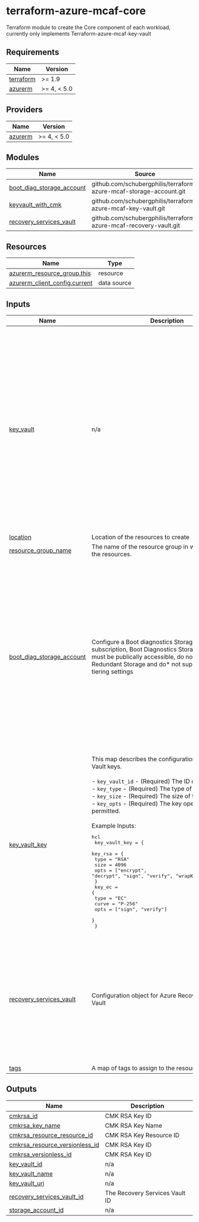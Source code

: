 # terraform-azure-mcaf-core
Terraform module to create the Core component of each workload, currently only implements Terraform-azure-mcaf-key-vault

<!-- BEGIN_TF_DOCS -->
## Requirements

| Name | Version |
|------|---------|
| <a name="requirement_terraform"></a> [terraform](#requirement\_terraform) | >= 1.9 |
| <a name="requirement_azurerm"></a> [azurerm](#requirement\_azurerm) | >= 4, < 5.0 |

## Providers

| Name | Version |
|------|---------|
| <a name="provider_azurerm"></a> [azurerm](#provider\_azurerm) | >= 4, < 5.0 |

## Modules

| Name | Source | Version |
|------|--------|---------|
| <a name="module_boot_diag_storage_account"></a> [boot\_diag\_storage\_account](#module\_boot\_diag\_storage\_account) | github.com/schubergphilis/terraform-azure-mcaf-storage-account.git | v0.6.0 |
| <a name="module_keyvault_with_cmk"></a> [keyvault\_with\_cmk](#module\_keyvault\_with\_cmk) | github.com/schubergphilis/terraform-azure-mcaf-key-vault.git | v0.3.2 |
| <a name="module_recovery_services_vault"></a> [recovery\_services\_vault](#module\_recovery\_services\_vault) | github.com/schubergphilis/terraform-azure-mcaf-recovery-vault.git | v0.1.0 |

## Resources

| Name | Type |
|------|------|
| [azurerm_resource_group.this](https://registry.terraform.io/providers/hashicorp/azurerm/latest/docs/resources/resource_group) | resource |
| [azurerm_client_config.current](https://registry.terraform.io/providers/hashicorp/azurerm/latest/docs/data-sources/client_config) | data source |

## Inputs

| Name | Description | Type | Default | Required |
|------|-------------|------|---------|:--------:|
| <a name="input_key_vault"></a> [key\_vault](#input\_key\_vault) | n/a | <pre>object({<br>    name                            = string<br>    enabled_for_disk_encryption     = optional(bool, false)<br>    enabled_for_deployment          = optional(bool, false)<br>    enabled_for_template_deployment = optional(bool, false)<br>    enable_rbac_authorization       = optional(bool, true)<br>    purge_protection                = optional(bool, true)<br>    soft_delete_retention_days      = optional(number, 30)<br>    sku                             = optional(string, "standard")<br>    public_network_access_enabled   = optional(bool, false)<br>    ip_rules                        = optional(set(string), [])<br>    subnet_ids                      = optional(set(string), [])<br>    network_bypass                  = optional(string, "None")<br>    cmk_keys_create                 = optional(bool, true)<br>    cmkrsa_key_name                 = optional(string, "cmkrsa")<br>    cmkec_key_name                  = optional(string, "cmkec")<br>    cmk_rotation_period             = optional(string, "P18M")<br>    cmk_expiry_period               = optional(string, "P2Y")<br>    cmk_notify_period               = optional(string, "P30D")<br>    cmk_expiration_date             = optional(string, null)<br>  })</pre> | n/a | yes |
| <a name="input_location"></a> [location](#input\_location) | Location of the resources to create | `string` | n/a | yes |
| <a name="input_resource_group_name"></a> [resource\_group\_name](#input\_resource\_group\_name) | The name of the resource group in which to create the resources. | `string` | n/a | yes |
| <a name="input_boot_diag_storage_account"></a> [boot\_diag\_storage\_account](#input\_boot\_diag\_storage\_account) | Configure a Boot diagnostics Storage Account for the subscription, Boot Diagnostics Storage Accounts must be publically accessible, do not support Zone Redundant Storage and do* not support storage tiering settings | <pre>object({<br>    name                              = string<br>    account_tier                      = optional(string, "Standard")<br>    account_replication_type          = optional(string, "LRS")<br>    access_tier                       = optional(string, "Hot")<br>    infrastructure_encryption_enabled = optional(bool, true)<br>    cmk_encryption_enabled            = optional(bool, false)<br>    system_assigned_identity_enabled  = optional(bool, false)<br>    user_assigned_identities          = optional(set(string), [])<br>    ip_rules                          = optional(set(string), null)<br>    storage_management_policy = optional(object({<br>      blob_delete_retention_days      = optional(number, 90)<br>      container_delete_retention_days = optional(number, 90)<br>    }), null)<br>    immutability_policy = optional(object({<br>      state                         = optional(string, "Unlocked")<br>      allow_protected_append_writes = optional(bool, true)<br>      period_since_creation_in_days = optional(number, 14)<br>    }), null)<br>  })</pre> | `null` | no |
| <a name="input_key_vault_key"></a> [key\_vault\_key](#input\_key\_vault\_key) | This map describes the configuration for Azure Key Vault keys.<br><br>- `key_vault_id` - (Required) The ID of the Key Vault.<br>- `key_type` - (Required) The type of the key.<br>- `key_size` - (Required) The size of the key.<br>- `key_opts` - (Required) The key operations that are permitted.<br><br>Example Inputs:<pre>hcl<br>  key_vault_key = {<br>    key_rsa = {<br>      type = "RSA"<br>      size = 4096<br>      opts = ["encrypt", "decrypt", "sign", "verify", "wrapKey", "unwrapKey"]<br>    }<br>    key_ec = {<br>      type = "EC"<br>      curve = "P-256"<br>      opts = ["sign", "verify"]<br>    }<br>  }</pre> | <pre>map(object({<br>    name            = optional(string, null)<br>    curve           = optional(string, null)<br>    size            = optional(number, null)<br>    type            = optional(string, null)<br>    opts            = optional(set(string), null)<br>    expiration_date = optional(string, null)<br>    not_before_date = optional(string, null)<br>    rotation_policy = optional(object({<br>      automatic = optional(object({<br>        time_after_creation = optional(string, null)<br>        time_before_expiry  = optional(string, null)<br>      }), null)<br>      expire_after         = optional(string, null)<br>      notify_before_expiry = optional(string, null)<br>    }), null)<br>    tags = optional(map(string), {})<br>  }))</pre> | `{}` | no |
| <a name="input_recovery_services_vault"></a> [recovery\_services\_vault](#input\_recovery\_services\_vault) | Configuration object for Azure Recovery Services Vault | <pre>object({<br>    name                             = string<br>    public_network_access_enabled    = optional(bool, false)<br>    sku                              = optional(string, "Standard")<br>    storage_mode_type                = optional(string, "ZoneRedundant")<br>    soft_delete_enabled              = optional(bool, true)<br>    immutability                     = optional(bool, null)<br>    cmk_encryption_enabled           = optional(bool, false)<br>    cmk_identity                     = optional(string, null)<br>    cmk_key_vault_key_id             = optional(string, null)<br>    system_assigned_identity_enabled = optional(bool, false)<br>    user_assigned_resource_ids       = optional(set(string), [])<br>  })</pre> | `null` | no |
| <a name="input_tags"></a> [tags](#input\_tags) | A map of tags to assign to the resource. | `map(string)` | `{}` | no |

## Outputs

| Name | Description |
|------|-------------|
| <a name="output_cmkrsa_id"></a> [cmkrsa\_id](#output\_cmkrsa\_id) | CMK RSA Key ID |
| <a name="output_cmkrsa_key_name"></a> [cmkrsa\_key\_name](#output\_cmkrsa\_key\_name) | CMK RSA Key Name |
| <a name="output_cmkrsa_resource_resource_id"></a> [cmkrsa\_resource\_resource\_id](#output\_cmkrsa\_resource\_resource\_id) | CMK RSA Key Resource ID |
| <a name="output_cmkrsa_resource_versionless_id"></a> [cmkrsa\_resource\_versionless\_id](#output\_cmkrsa\_resource\_versionless\_id) | CMK RSA Key ID |
| <a name="output_cmkrsa_versionless_id"></a> [cmkrsa\_versionless\_id](#output\_cmkrsa\_versionless\_id) | CMK RSA Key ID |
| <a name="output_key_vault_id"></a> [key\_vault\_id](#output\_key\_vault\_id) | n/a |
| <a name="output_key_vault_name"></a> [key\_vault\_name](#output\_key\_vault\_name) | n/a |
| <a name="output_key_vault_uri"></a> [key\_vault\_uri](#output\_key\_vault\_uri) | n/a |
| <a name="output_recovery_services_vault_id"></a> [recovery\_services\_vault\_id](#output\_recovery\_services\_vault\_id) | The Recovery Services Vault ID |
| <a name="output_storage_account_id"></a> [storage\_account\_id](#output\_storage\_account\_id) | n/a |
<!-- END_TF_DOCS -->